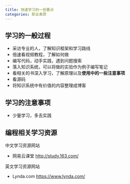 ```yaml
---
title: 快速学习的一些要点
categories: 职业素质
---
```


## 学习的一般过程

- 采访专业的人，了解知识框架和学习路线
- 倍速看视频教程，了解如何做
- 编写代码，动手实践，遇到问题搜索
- 落入知识系统，可以将做的实验作为例子编写笔记
- 看相关的书深入学习，了解原理以及**使用中的一些注意事项**
- 看源码
- 将知识系统中有价值的内容整理成博客

## 学习的注意事项

- 少量学习，多去实践

## 编程相关学习资源

中文学习资源网站 

- 网易云课堂 http://study.163.com/

英文学习资源网站

- Lynda.com https://www.lynda.com/
